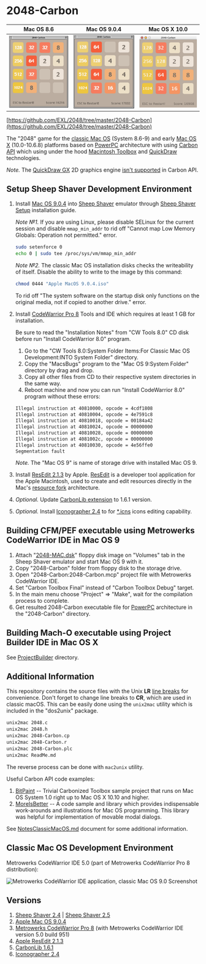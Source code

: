 2048-Carbon
===========

| Mac OS 8.6 | Mac OS 9.0.4 | Mac OS X 10.0 |
|------------|--------------|---------------|
| ![2048-Carbon Classic Mac OS 8.6 Screenshot](../image/2048-Carbon-Screenshot-CFM-8_6.png) | ![2048-Carbon Classic Mac OS 9.0.4 Screenshot](../image/2048-Carbon-Screenshot-CFM-9_0_4.png) | ![2048-Carbon Mac OS X 10.0 Screenshot](../image/2048-Carbon-Screenshot-CFM-10_0.png) |

[https://github.com/EXL/2048/tree/master/2048-Carbon](https://github.com/EXL/2048/tree/master/2048-Carbon)

The "2048" game for the [classic Mac OS](https://en.wikipedia.org/wiki/Classic_Mac_OS) (System 8.6-9) and early [Mac OS X](https://en.wikipedia.org/wiki/MacOS) (10.0-10.6.8) platforms based on [PowerPC](https://en.wikipedia.org/wiki/PowerPC) architecture with using [Carbon API](https://en.wikipedia.org/wiki/Carbon_(API)) which using under the hood [Macintosh Toolbox](https://en.wikipedia.org/wiki/Macintosh_Toolbox) and [QuickDraw](https://en.wikipedia.org/wiki/QuickDraw) technologies.

*Note.* The [QuickDraw GX](https://en.wikipedia.org/wiki/QuickDraw_GX) 2D graphics engine [isn't supported](http://mirror.informatimago.com/next/developer.apple.com/documentation/Carbon/Reference/Carbon_Spec_Porting/QuickDraw_GX.html) in Carbon API.

## Setup Sheep Shaver Development Environment

1. Install [Mac OS 9.0.4](https://winworldpc.com/product/mac-os-9/90) into [Sheep Shaver](https://en.wikipedia.org/wiki/SheepShaver) emulator through [Sheep Shaver Setup](https://www.emaculation.com/doku.php/sheepshaver_setup) installation guide.

    *Note №1.* If you are using Linux, please disable SELinux for the current session and disable `mmap_min_addr` to rid off "Cannot map Low Memory Globals: Operation not permitted." error.

    ```bash
    sudo setenforce 0
    echo 0 | sudo tee /proc/sys/vm/mmap_min_addr
    ```

    *Note №2.* The classic Mac OS installation disks checks the writeability of itself. Disable the ability to write to the image by this command:

    ```bash
    chmod 0444 "Apple MacOS 9.0.4.iso"
    ```

    To rid off "The system software on the startup disk only functions on the original media, not if copied to another drive." error.

2. Install [CodeWarrior Pro 8](https://macintoshgarden.org/apps/codewarrior-pro-8x) Tools and IDE which requires at least 1 GB for installation.

    Be sure to read the "Installation Notes" from "CW Tools 8.0" CD disk before run "Install CodeWarrior 8.0" program.

    1. Go to the "CW Tools 8.0:System Folder Items:For Classic Mac OS Development:INTO System Folder" directory.
    2. Copy the "MacsBugs" program to the "Mac OS 9:System Folder" directory by drag and drop.
    3. Copy all other files from CD to their respective system directories in the same way.
    4. Reboot machine and now you can run "Install CodeWarrior 8.0" program without these errors:

    ```
    Illegal instruction at 40810000, opcode = 4cdf1808
    Illegal instruction at 40810004, opcode = 4e7591c8
    Illegal instruction at 40810018, opcode = 00184a42
    Illegal instruction at 40810024, opcode = 00000000
    Illegal instruction at 40810028, opcode = 00000000
    Illegal instruction at 4081002c, opcode = 00000000
    Illegal instruction at 40810030, opcode = 4e56ffe0
    Segmentation fault
    ```

    *Note.* The "Mac OS 9" is name of storage drive with installed Mac OS 9.

3. Install [ResEdit 2.1.3](https://macintoshgarden.org/apps/resedit) by Apple. [ResEdit](https://en.wikipedia.org/wiki/ResEdit) is a developer tool application for the Apple Macintosh, used to create and edit resources directly in the Mac's [resource fork](https://en.wikipedia.org/wiki/Resource_fork) architecture.

4. *Optional.* Update [CarbonLib extension](https://macintoshgarden.org/apps/carbonlib) to 1.6.1 version.

5. *Optional.* Install [Iconographer 2.4](https://macintoshgarden.org/apps/iconographer-24) to for [\*.icns](https://en.wikipedia.org/wiki/Apple_Icon_Image_format) icons editing capability.

## Building CFM/PEF executable using Metrowerks CodeWarrior IDE in Mac OS 9

1. Attach "[2048-MAC.dsk](./DiskImages/)" floppy disk image on "Volumes" tab in the Sheep Shaver emulator and start Mac OS 9 with it.
2. Copy "2048-Carbon" folder from floppy disk to the storage drive.
3. Open "2048-Carbon:2048-Carbon.mcp" project file with Metrowerks CodeWarrior IDE.
4. Set "Carbon Toolbox Final" instead of "Carbon Toolbox Debug" target.
5. In the main menu choose "Project" => "Make", wait for the compilation process to complete.
6. Get resulted 2048-Carbon executable file for [PowerPC](https://en.wikipedia.org/wiki/PowerPC) architecture in the "2048-Carbon" directory.

## Building Mach-O executable using Project Builder IDE in Mac OS X

See [ProjectBuilder](./ProjectBuilder/) directory.

## Additional Information

This repository contains the source files with the Unix **LR** [line breaks](https://en.wikipedia.org/wiki/Newline) for convenience. Don't forget to change line breaks to **CR**, which are used in classic macOS. This can be easily done using the `unix2mac` utility which is included in the "dos2unix" package.

```sh
unix2mac 2048.c
unix2mac 2048.h
unix2mac 2048-Carbon.cp
unix2mac 2048-Carbon.r
unix2mac 2048-Carbon.plc
unix2mac ReadMe.md
```

The reverse process can be done with `mac2unix` utility.

Useful Carbon API code examples:

1. [BitPaint](https://github.com/steventroughtonsmith/BitPaint/) -- Trivial Carbonized Toolbox sample project that runs on Mac OS System 1.0 right up to Mac OS X 10.10 and higher.
2. [MoreIsBetter](http://mirror.informatimago.com/next/developer.apple.com/samplecode/MoreIsBetter/index.html) -- A code sample and library which provides indispensable work-arounds and illustrations for Mac OS programming. This library was helpful for implementation of movable modal dialogs.

See [NotesClassicMacOS.md](../../doc/NotesClassicMacOS.md) document for some additional information.

## Classic Mac OS Development Environment

Metrowerks CodeWarrior IDE 5.0 (part of Metrowerks CodeWarrior Pro 8 distribution):

![Metrowerks CodeWarrior IDE application, classic Mac OS 9.0 Screenshot](../../image/MCW-MacOS-9_0-Screenshot.png)

## Versions

1. [Sheep Shaver 2.4](https://github.com/cebix/macemu) | [Sheep Shaver 2.5](https://github.com/kanjitalk755/macemu)
2. [Apple Mac OS 9.0.4](https://winworldpc.com/download/3e3dc387-c38b-18c3-9a11-c3a4e284a2ef)
3. [Metrowerks CodeWarrior Pro 8](https://macintoshgarden.org/sites/macintoshgarden.org/files/apps/CodeWarrior_8_Pro.toast_.sit) (with Metrowerks CodeWarrior IDE version 5.0 build 951)
4. [Apple ResEdit 2.1.3](https://macintoshgarden.org/sites/macintoshgarden.org/files/apps/ResEdit.sit)
5. [CarbonLib 1.6.1](https://macintoshgarden.org/sites/macintoshgarden.org/files/apps/CarbonLib_161.sit)
6. [Iconographer 2.4](https://macintoshgarden.org/sites/macintoshgarden.org/files/apps/iconographer24.sit)
